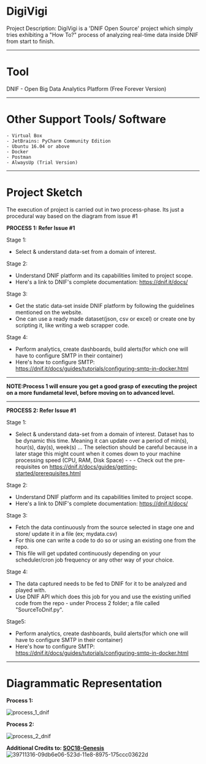 # DigiVigi


Project Description:
	DigiVigi is a 'DNIF Open Source' project which simply tries exhibiting a "How To?" process of analyzing real-time data inside DNIF from start to finish.

___________________________ 
# **Tool** 

DNIF - Open Big Data Analytics Platform (Free Forever Version)

________________ 
# **Other Support Tools/ Software**

	- Virtual Box
	- JetBrains: PyCharm Community Edition
	- Ubuntu 16.04 or above
	- Docker
	- Postman
	- AlwaysUp (Trial Version)

____________________ 
# **Project Sketch** 

The execution of project is carried out in two process-phase. 
Its just a procedural way based on the diagram from issue #1

**PROCESS 1: Refer Issue #1**

Stage 1: 
- Select & understand data-set from a domain of interest.

Stage 2: 
- Understand DNIF platform and its capabilities limited to project scope.
- Here's a link to DNIF's complete documentation: https://dnif.it/docs/
	
Stage 3: 
- Get the static data-set inside DNIF platform by following the guidelines mentioned on the website.
- One can use a ready made dataset(json, csv or excel) or create one by scripting it, like writing a web scrapper code.

Stage 4: 
- Perform analytics, create dashboards, build alerts(for which one will have to configure SMTP in their container)
- Here's how to configure SMTP: https://dnif.it/docs/guides/tutorials/configuring-smtp-in-docker.html



_____

**NOTE:Process 1 will ensure you get a good grasp of executing the project on a more fundametal level, before moving on to advanced level.**
_____

**PROCESS 2: Refer Issue #1**

Stage 1:
- Select & understand data-set from a domain of interest. Dataset has to be dynamic this time. Meaning it can update over a period of min(s), hour(s), day(s), week(s) ... The selection should be careful because in a later stage this might count when it comes down to your machine processing speed (CPU, RAM, Disk Space) - -   - Check out the pre-requisites on https://dnif.it/docs/guides/getting-started/prerequisites.html

Stage 2:
- Understand DNIF platform and its capabilities limited to project scope.
- Here's a link to DNIF's complete documentation: https://dnif.it/docs/

Stage 3:
- Fetch the data continuously from the source selected in stage one and store/ update it in a file (ex; mydata.csv)
- For this one can write a code to do so or using an existing one from the repo.
- This file will get updated continuously depending on your scheduler/cron job frequency or any other way of your choice. 

Stage 4:
- The data captured needs to be fed to DNIF for it to be analyzed and played with.
- Use DNIF API which does this job for you and use the existing unified code from the repo - under Process 2 folder; a file called "SourceToDnif.py".

Stage5: 
- Perform analytics, create dashboards, build alerts(for which one will have to configure SMTP in their container)
- Here's how to configure SMTP: https://dnif.it/docs/guides/tutorials/configuring-smtp-in-docker.html

____________________  
# **Diagrammatic Representation**


**Process 1:**

![process_1_dnif](https://user-images.githubusercontent.com/38049677/39574485-0dad9fae-4ef5-11e8-96c9-2aba1e6ff108.png)

**Process 2:**

![process_2_dnif](https://user-images.githubusercontent.com/38049677/39574484-0d74b900-4ef5-11e8-8bdc-adf3f6f50b12.png)

**Additional Credits to: [SOC18-Genesis](https://github.com/dnif/SOC18-genesis/issues/5)**
![39711316-09db6e06-523d-11e8-8975-175ccc03622d](https://user-images.githubusercontent.com/38049677/40010897-c4011714-57c3-11e8-944f-b3523fd58865.png)

